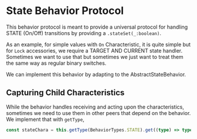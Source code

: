 # State Behavior Protocol

This behavior protocol is meant to provide a universal protocol for handling STATE (On/Off) transitions by providing a `.stateSet(_:boolean)`.

As an example, for simple values with `On` Characteristic, it is quite simple but for `Lock` accessories, we require a TARGET AND CURRENT state handler. Sometimes we want to use that but sometimes we just want to treat them the same way as regular binary switches.

We can implement this behavior by adapting to the AbstractStateBehavior.

## Capturing Child Characteristics

While the behavior handles receiving and acting upon the characteristics, sometimes we need to use them in other peers that depend on the behavior. We implement that with `getType`,

```ts
const stateChara = this.getType(BehaviorTypes.STATE).get((type) => type.On);
```
